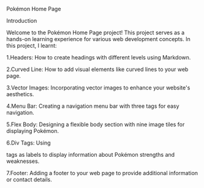 Pokémon Home Page

Introduction

Welcome to the Pokémon Home Page project! This project serves as a hands-on learning experience for various web development concepts. In this project, I learnt:

1.Headers: How to create headings with different levels using Markdown.

2.Curved Line: How to add visual elements like curved lines to your web page.

3.Vector Images: Incorporating vector images to enhance your website's aesthetics.

4.Menu Bar: Creating a navigation menu bar with three tags for easy navigation.

5.Flex Body: Designing a flexible body section with nine image tiles for displaying Pokémon.

6.Div Tags: Using <div> tags as labels to display information about Pokémon strengths and weaknesses.

7.Footer: Adding a footer to your web page to provide additional information or contact details.


